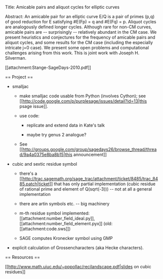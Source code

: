 Title: Amicable pairs and aliquot cycles for elliptic curves

Abstract: An amicable pair for an elliptic curve E/Q is a pair of primes (p,q)
of good reduction for E satisfying #E(Fp) = q and #E(Fq) = p.  Aliquot
cycles are analogously defined longer cycles.  Although rare for
non-CM curves, amicable pairs are -- surprisingly -- relatively
abundant in the CM case.  We present heuristics and conjectures for
the frequency of amicable pairs and aliquot cycles, and some results
for the CM case (including the especially intricate j=0 case).  We
present some open problems and computational challenges arising from
this work.  This is joint work with Joseph H. Silverman.

[[attachment:Stange-SageDays-2010.pdf]]

== Project ==


  * smalljac

      * make smalljac code usable from Python  (involves Cython); see [[http://code.google.com/p/purplesage/issues/detail?id=13|this psage issue]].

      * use code:
 
          - replicate and extend data in Kate's talk
 
          - maybe try genus 2 analogue?
 
      * See [[http://groups.google.com/group/sagedays26/browse_thread/thread/9a4a0375e8ba8b15|this announcement]]

  * cubic and sextic residue symbol

      * there's a [[http://trac.sagemath.org/sage_trac/attachment/ticket/8485/trac_8485.patch|ticket]] that has only partial implementation (cubic residue of rational prime and element of Q(sqrt(-3))) -- not at all a general implementation

      * there are artin symbols etc. -- big machinery

      * m-th residue symbol implemented: [[attachment:number_field_ideal.py]], [[attachment:number_field_element.pyx]] (old: [[attachment:code.sws]])

      * SAGE computes Kronecker symbol using GMP

  * explicit calculation of Grossencharacters (aka Hecke characters). 

== Resources ==

[[http://www.math.uiuc.edu/~pppollac/recilandscape.pdf|slides on cubic residues]]
